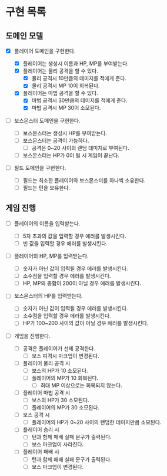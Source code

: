 # 구현 목록

## 도메인 모델

- [x] 플레이어 도메인을 구현한다.

  - [x] 플레이어는 생성시 이름과 HP, MP를 부여받는다.
  - [x] 플레이어는 물리 공격을 할 수 있다.
    - [x] 물리 공격시 10만큼의 데미지를 적에게 준다.
    - [x] 물리 공격시 MP 10이 회복된다.
  - [x] 플레이어는 마법 공격을 할 수 있다.
    - [x] 마법 공격시 30만큼의 데미지를 적에게 준다.
    - [x] 마법 공격시 MP 30이 소모된다.

- [ ] 보스몬스터 도메인을 구현한다.

  - [ ] 보스몬스터는 생성시 HP를 부여받는다.
  - [ ] 보스몬스터는 공격이 가능하다.
    - [ ] 공격은 0~20 사이의 랜덤 데미지로 부여된다.
  - [ ] 보스몬스터는 HP가 0이 될 시 게임이 끝난다.

- [ ] 필드 도메인을 구현한다.
  - [ ] 필드는 최소한 플레이어와 보스몬스터를 하나씩 소유한다.
  - [ ] 필드는 턴을 보유한다.

## 게임 진행

- [ ] 플레이어의 이름을 입력받는다.

  - [ ] 5자 초과의 값을 입력할 경우 에러를 발생시킨다.
  - [ ] 빈 값을 입력할 경우 에러를 발생시킨다.

- [ ] 플레이어의 HP, MP를 입력받는다.

  - [ ] 숫자가 아닌 값이 입력될 경우 에러를 발생시킨다.
  - [ ] 소수점을 입력할 경우 에러를 발생시킨다.
  - [ ] HP, MP의 총합이 200이 아닐 경우 에러를 발생시킨다.

- [ ] 보스몬스터의 HP를 입력받는다.

  - [ ] 숫자가 아닌 값이 입력될 경우 에러를 발생시킨다.
  - [ ] 소수점을 입력할 경우 에러를 발생시킨다.
  - [ ] HP가 100~200 사이의 값이 아닐 경우 에러를 발생시킨다.

- [ ] 게임을 진행한다.

  - [ ] 공격은 플레이어가 선제 공격한다.
    - [ ] 보스 피격시 마크업이 변경된다.
  - [ ] 플레이어 물리 공격 시
    - [ ] 보스의 HP가 10 소모된다.
    - [ ] 플레이어의 MP가 10 회복된다.
      - [ ] 최대 MP 이상으로는 회복되지 않는다.
  - [ ] 플레이어 마법 공격 시
    - [ ] 보스의 HP가 30 소모된다.
    - [ ] 플레이어의 MP가 30 소모된다.
  - [ ] 보스 공격 시
    - [ ] 플레이어의 HP가 0~20 사이의 랜덤한 데미지만큼 소모된다.
  - [ ] 플레이어 승리 시
    - [ ] 턴과 함께 패배 실패 문구가 출력된다.
    - [ ] 보스 마크업이 사라진다.
  - [ ] 플레이어 패배 시
    - [ ] 턴과 함께 패배 실패 문구가 출력된다.
    - [ ] 보스 마크업이 변경된다.

